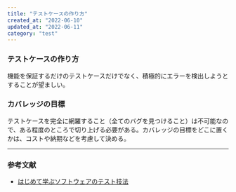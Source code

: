 ```yaml
---
title: "テストケースの作り方"
created_at: "2022-06-10"
updated_at: "2022-06-11"
category: "test"
---
```


### テストケースの作り方

機能を保証するだけのテストケースだけでなく、積極的にエラーを検出しようとすることが望ましい。

### カバレッジの目標

テストケースを完全に網羅すること（全てのバグを見つけること）は不可能なので、ある程度のところで切り上げる必要がある。カバレッジの目標をどこに置くかは、コストや納期などを考慮して決める。

-----

### 参考文献

- [はじめて学ぶソフトウェアのテスト技法](https://www.kinokuniya.co.jp/f/dsg-08-9980117982)
